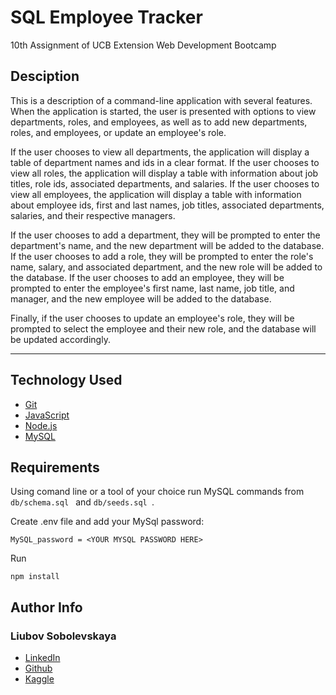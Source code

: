 # SQL Employee Tracker
10th Assignment of UCB Extension Web Development Bootcamp


## Desciption
This is a description of a command-line application with several features. When the application is started, the user is presented with options to view departments, roles, and employees, as well as to add new departments, roles, and employees, or update an employee's role.

If the user chooses to view all departments, the application will display a table of department names and ids in a clear format. If the user chooses to view all roles, the application will display a table with information about job titles, role ids, associated departments, and salaries. If the user chooses to view all employees, the application will display a table with information about employee ids, first and last names, job titles, associated departments, salaries, and their respective managers.

If the user chooses to add a department, they will be prompted to enter the department's name, and the new department will be added to the database. If the user chooses to add a role, they will be prompted to enter the role's name, salary, and associated department, and the new role will be added to the database. If the user chooses to add an employee, they will be prompted to enter the employee's first name, last name, job title, and manager, and the new employee will be added to the database.

Finally, if the user chooses to update an employee's role, they will be prompted to select the employee and their new role, and the database will be updated accordingly.

______________

## Technology Used 
   
* [Git](https://git-scm.com/)   
* [JavaScript](https://www.javascript.com/)   
* [Node.js](https://nodejs.dev/)
* [MySQL](https://www.mysql.com/)

## Requirements

Using comand line or a tool of your choice run MySQL commands from ```db/schema.sql ``` and ```db/seeds.sql ```.

Create .env file and add your MySql password:
```
MySQL_password = <YOUR MYSQL PASSWORD HERE>
```
Run
```
npm install
```

## Author Info

### Liubov Sobolevskaya
* [LinkedIn](https://www.linkedin.com/in/liubov-sobolevskaya-45756a101/)
* [Github](https://github.com/LiubovSobolevskaya)
* [Kaggle](https://www.kaggle.com/lyubovsobolevskaya)



